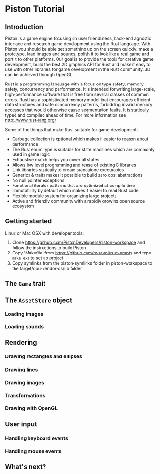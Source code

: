 # Piston Tutorial

## Introduction

Piston is a game engine focusing on user friendliness, back-end agnostic interface and research game development using the Rust language. With Piston you should be able get something up on the screen quickly, make a prototype, load images and sounds, polish it to look like a real game and port it to other platforms. Our goal is to provide the tools for creative game development, build the best 2D graphics API for Rust and make it easy to use with other libraries for game development in the Rust community. 3D can be achieved through OpenGL.

Rust is a programming language with a focus on type safety, memory safety, concurrency and performance. It is intended for writing large-scale, high-performance software that is free from several classes of common errors. Rust has a sophisticated memory model that encourages efficient data structures and safe concurrency patterns, forbidding invalid memory accesses that would otherwise cause segmentation faults. It is statically typed and compiled ahead of time. For more information see http://www.rust-lang.org/

Some of the things that make Rust suitable for game development:

* Garbage collection is optional which makes it easier to reason about performance
* The Rust enum type is suitable for state machines which are commonly used in game logic
* Exhaustive match helps you cover all states
* Allows low level programming and reuse of existing C libraries
* Link libraries statically to create standalone executables
* Generics & traits makes it possible to build zero cost abstractions
* No null pointer exceptions
* Functional iterator patterns that are optimized at compile time
* Immutability by default which makes it easier to read Rust code
* Flexible module system for organizing large projects
* Active and friendly community with a rapidly growing open source ecosystem

## Getting started

Linux or Mac OSX with developer tools:

1. Clone https://github.com/PistonDevelopers/piston-workspace and follow the instructions to build Piston
2. Copy 'Makefile' from https://github.com/bvssvni/rust-empty and type `make exe` to set up project
3. Copy symlinks from the piston-symlinks folder in piston-workspace to the target/cpu-vendor-os/lib folder

## The `Game` trait

## The `AssetStore` object

### Loading images

### Loading sounds

## Rendering

### Drawing rectangles and ellipses

### Drawing lines

### Drawing images

### Transformations

### Drawing with OpenGL

## User input

### Handling keyboard events

### Handling mouse events

## What's next?

